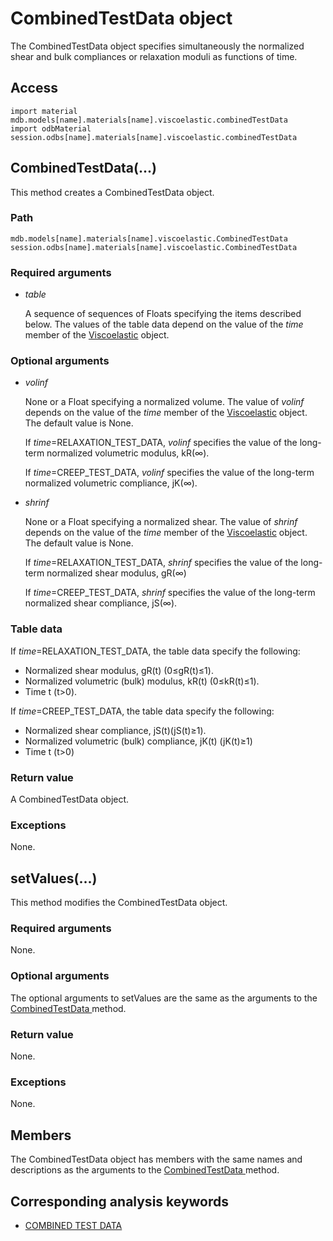 # CombinedTestData object

The CombinedTestData object specifies simultaneously the normalized shear and bulk compliances or relaxation moduli as functions of time.

## Access

```
import material
mdb.models[name].materials[name].viscoelastic.combinedTestData
import odbMaterial
session.odbs[name].materials[name].viscoelastic.combinedTestData
```

## CombinedTestData(...)



This method creates a CombinedTestData object.



### Path

```
mdb.models[name].materials[name].viscoelastic.CombinedTestData
session.odbs[name].materials[name].viscoelastic.CombinedTestData
```

### Required arguments

- *table*

  A sequence of sequences of Floats specifying the items described below. The values of the table data depend on the value of the *time* member of the [Viscoelastic](https://help.3ds.com/2022/english/DSSIMULIA_Established/SIMACAEKERRefMap/simaker-c-viscoelasticpyc.htm?ContextScope=all) object.

### Optional arguments

- *volinf*

  None or a Float specifying a normalized volume. The value of *volinf* depends on the value of the *time* member of the [Viscoelastic](https://help.3ds.com/2022/english/DSSIMULIA_Established/SIMACAEKERRefMap/simaker-c-viscoelasticpyc.htm?ContextScope=all) object. The default value is None.

  If *time*=RELAXATION_TEST_DATA, *volinf* specifies the value of the long-term normalized volumetric modulus, kR(∞).

  If *time*=CREEP_TEST_DATA, *volinf* specifies the value of the long-term normalized volumetric compliance, jK⁢(∞).

- *shrinf*

  None or a Float specifying a normalized shear. The value of *shrinf* depends on the value of the *time* member of the [Viscoelastic](https://help.3ds.com/2022/english/DSSIMULIA_Established/SIMACAEKERRefMap/simaker-c-viscoelasticpyc.htm?ContextScope=all) object. The default value is None.

  If *time*=RELAXATION_TEST_DATA, *shrinf* specifies the value of the long-term normalized shear modulus, gR(∞)

  If *time*=CREEP_TEST_DATA, *shrinf* specifies the value of the long-term normalized shear compliance, jS(∞).

### Table data

If *time*=RELAXATION_TEST_DATA, the table data specify the following:

- Normalized shear modulus, gR⁢(t) (0≤gR(t)≤1).
- Normalized volumetric (bulk) modulus, kR⁢(t) (0≤kR(t)≤1).
- Time t (t>0).

If *time*=CREEP_TEST_DATA, the table data specify the following:

- Normalized shear compliance, jS(t)(jS(t)≥1).
- Normalized volumetric (bulk) compliance, jK⁢(t) (jK(t)≥1)
- Time t (t>0)

### Return value

A CombinedTestData object.

### Exceptions

None.



## setValues(...)



This method modifies the CombinedTestData object.



### Required arguments

None.

### Optional arguments

The optional arguments to setValues are the same as the arguments to the [CombinedTestData ](https://help.3ds.com/2022/english/DSSIMULIA_Established/SIMACAEKERRefMap/simaker-c-combinedtestdatapyc.htm?ContextScope=all#simaker-combinedtestdatacombinedtestdatapyc)method.

### Return value

None.

### Exceptions

None.



## Members

The CombinedTestData object has members with the same names and descriptions as the arguments to the [CombinedTestData ](https://help.3ds.com/2022/english/DSSIMULIA_Established/SIMACAEKERRefMap/simaker-c-combinedtestdatapyc.htm?ContextScope=all#simaker-combinedtestdatacombinedtestdatapyc)method.



## Corresponding analysis keywords

- [COMBINED TEST DATA](https://help.3ds.com/2022/english/DSSIMULIA_Established/SIMACAEKEYRefMap/simakey-r-combinedtestdata.htm?ContextScope=all#simakey-r-combinedtestdata)